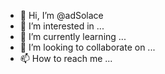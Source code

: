 - 👋 Hi, I’m @adSolace
- 👀 I’m interested in ...
- 🌱 I’m currently learning ...
- 💞️ I’m looking to collaborate on ...
- 📫 How to reach me ...

<!---
adSolace/adSolace is a ✨ special ✨ repository because its `README.md` (this file) appears on your GitHub profile.
You can click the Preview link to take a look at your changes.
--->
